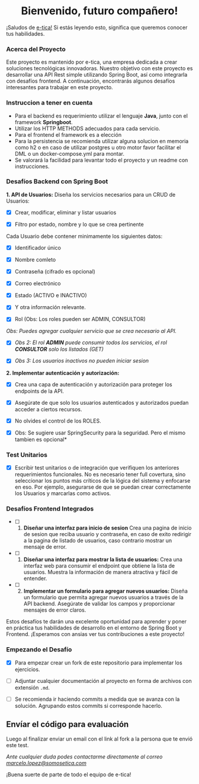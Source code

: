 <h1 align="center">Bienvenido, futuro compañero!</h1>

¡Saludos de [e-tica!](https://www.linkedin.com/company/eticapy/) Si estás leyendo esto, significa que queremos conocer tus habilidades.

### Acerca del Proyecto

Este proyecto es mantenido por e-tica, una empresa dedicada a crear soluciones tecnológicas innovadoras. Nuestro objetivo con este proyecto es desarrollar una API Rest simple utilizando Spring Boot, así como integrarla con desafíos frontend. A continuación, encontrarás algunos desafíos interesantes para trabajar en este proyecto.

### Instruccion a tener en cuenta

- Para el backend es requerimiento utilizar el lenguaje **Java**, junto con el framework **Springboot**.
- Utilizar los HTTP METHODS adecuados para cada servicio.
- Para el frontend el framework es a elección
- Para la persistencia se recomienda utilizar alguna solucion en memoria como h2 o en caso de utilizar postgres u otro motor favor facilitar el DML o un docker-compose.yml para montar.
- Se valorará la facilidad para levantar todo el proyecto y un readme con instrucciones.

### Desafíos Backend con Spring Boot

**1. API de Usuarios:** Diseña los servicios necesarios para un CRUD de Usuarios:

- [x] Crear, modificar, eliminar y listar usuarios

- [x] Filtro por estado, nombre y lo que se crea pertinente

Cada Usuario debe contener minimamente los siguientes datos:

- [x] Identificador único

- [x] Nombre comleto
- [x] Contraseña (cifrado es opcional)
- [x] Correo electrónico
- [x] Estado (ACTIVO e INACTIVO)
- [x] Y otra información relevante.
- [x] Rol (Obs: Los roles pueden ser ADMIN, CONSULTOR)

_Obs: Puedes agregar cualquier servicio que se crea necesario al API._

- [x] _Obs 2: El rol **ADMIN** puede consumir todos los servicios, el rol **CONSULTOR** solo los listados (GET)_

- [x] _Obs 3: Los usuarios inactivos no pueden iniciar sesion_

**2. Implementar autenticación y autorización:**

- [x] Crea una capa de autenticación y autorización para proteger los endpoints de la API.
- [x] Asegúrate de que solo los usuarios autenticados y autorizados puedan acceder a ciertos recursos.
- [x] No olvides el control de los ROLES.

- [x] Obs: Se sugiere usar SpringSecurity para la seguridad. Pero el mismo tambien es opcional\*

### Test Unitarios

- [x] Escribir test unitarios o de integración que verifiquen los anteriores requerimientos funcionales. No es necesario tener full covertura, sino seleccionar los puntos más críticos de la lógica del sistema y enfocarse en eso. Por ejemplo, asegurarse de que se puedan crear correctamente los Usuarios y marcarlas como activos.

### Desafíos Frontend Integrados

- [ ] 1. **Diseñar una interfaz para inicio de sesion** Crea una pagina de inicio de sesion que reciba usuario y contraseña, en caso de exito redirigir a la pagina de listado de usuarios, caso contrario mostrar un mensaje de error.

- [ ] 1. **Diseñar una interfaz para mostrar la lista de usuarios:** Crea una interfaz web para consumir el endpoint que obtiene la lista de usuarios. Muestra la información de manera atractiva y fácil de entender.

- [ ] 2. **Implementar un formulario para agregar nuevos usuarios:** Diseña un formulario que permita agregar nuevos usuarios a través de la API backend. Asegúrate de validar los campos y proporcionar mensajes de error claros.

Estos desafíos te darán una excelente oportunidad para aprender y poner en práctica tus habilidades de desarrollo en el entorno de Spring Boot y Frontend. ¡Esperamos con ansias ver tus contribuciones a este proyecto!

### Empezando el Desafío

- [x] Para empezar crear un fork de este repositorio para implementar los ejercicios.

- [ ] Adjuntar cualquier documentación al proyecto en forma de archivos con extensión `.md`.

- [ ] Se recomienda ir haciendo commits a medida que se avanza con la solución. Agrupando estos commits si corresponde hacerlo.

## Envíar el código para evaluación

Luego al finalizar enviar un email con el link al fork a la persona que te envió este test.

_Ante cualquier duda podes contactarme directamente al correo [marcelo.lopez@somosetica.com](mailto:marcelo.lopez@somosetica.com)_

¡Buena suerte de parte de todo el equipo de e-tica!
